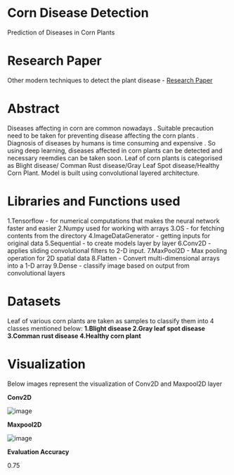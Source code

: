 # Corn Disease Detection
Prediction of Diseases in Corn Plants

# Research Paper

Other modern techniques to detect the plant disease - [Research Paper](https://github.com/SriDharshana/Corn-disease-detection/blob/main/plant_disease_detection_research_paper.docx)

# Abstract
Diseases affecting in corn are common nowadays . Suitable precaution need to be taken for preventing disease affecting the corn plants . Diagnosis of diseases by humans is time consuming and expensive . So using deep learning, diseases affected in corn plants can be detected and necessary reemdies can be taken soon. Leaf of corn plants is categorised as Blight disease/ Comman Rust disease/Gray Leaf Spot disease/Healthy Corn Plant. Model is built using convolutional layered architecture.

# Libraries and Functions used
1.Tensorflow - for numerical computations that makes the neural network faster and easier 
2.Numpy used for working with arrays
3.OS - for fetching contents from the directory
4.ImageDataGenerator - getting inputs for original data
5.Sequential - to create models layer by layer
6.Conv2D - applies sliding convolutional filters to 2-D input. 
7.MaxPool2D - Max pooling operation for 2D spatial data
8.Flatten - Convert multi-dimensional arrays into a 1-D array
9.Dense -  classify image based on output from convolutional layers

# Datasets
Leaf of various corn plants are taken as samples to classify them into 4 classes mentioned below:
**1.Blight disease
2.Gray leaf spot disease
3.Comman rust disease
4.Healthy corn plant**

# Visualization

Below images represent the visualization of Conv2D and Maxpool2D layer

**Conv2D**

![image](https://user-images.githubusercontent.com/86719672/210127737-d8aa7852-519a-4f15-bb4b-f985b679b251.png)

**Maxpool2D**

![image](https://user-images.githubusercontent.com/86719672/210127755-7c46dffc-b7bc-426c-9e5f-1684163b89f2.png)

**Evaluation Accuracy**

0.75
